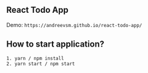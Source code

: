 ## React Todo App

Demo: `https://andreevsm.github.io/react-todo-app/`

## How to start application?

```
1. yarn / npm install
2. yarn start / npm start
```
